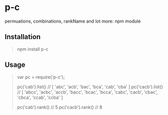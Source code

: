 # p-c
permuations, combinations, rankName and lot more: npm module

## Installation

> npm install p-c

## Usage

> var pc = require('p-c');
> 
> pc('cab').list() // [ 'abc', 'acb', 'bac', 'bca', 'cab', 'cba' ]
> pc('cacb').list() // [ 'abcc', 'acbc', 'accb', 'bacc', 'bcac', 'bcca', 'cabc', 'cacb', 'cbac', 'cbca', 'ccab', 'ccba' ]
> 
> pc('cab').rank() // 5
> pc('cacb').rank() // 8
